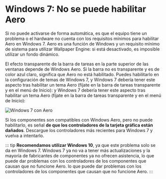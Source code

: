 # Windows 7: No se puede habilitar Aero

Si no puede activarse de forma automática, es que el equipo tiene un problema o el hardware no cuenta con los requisitos mínimos para habilitar Aero en Windows 7. Aero es una función de Windows y un requisito mínimo de sistema para utilizar Wallpaper Engine: si está desactivado, es imposible utilizar un fondo dinámico.

El efecto transparente de la barra de tareas en la parte superior de las ventanas depende de Windows Aero. Si la barra no es transparente y es de color azul claro, significa que Aero no está habilitado. Puedes habilitarlo en la configuración de temas de Windows 7, y Windows 7 debería tener este aspecto tras habilitar un tema Aero (fíjate en la barra de tareas transparente y en el menú de Inicio): y Windows 7 debería tener este aspecto tras habilitar un tema Aero (fíjate en la barra de tareas transparente y en el menú de Inicio):

![Windows 7 con Aero](./w7.png)

Si los componentes son compatibles con Windows Aero, pero no puede habilitarlo, es señal **de que los controladores de la tarjeta gráfica están dañados**. Descargue los controladores más recientes para Windows 7 y vuelva a intentarlo.

::: tip
**Recomendamos utilizar Windows 10**, ya que este problema solo se da en Windows 7. Windows 7 ya no va a tener más actualizaciones y la mayoría de fabricantes de componentes ya no ofrecen asistencia, lo que puede dar problemas con los controladores de los componentes que causan que no funcione Aero. lo que puede dar problemas con los controladores de los componentes que causan que no funcione Aero.
:::
